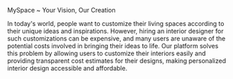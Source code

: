 MySpace ~ Your Vision, Our Creation

In today's world, people want to customize their living spaces according to their unique ideas and inspirations. However, hiring an interior designer for such customizations can be expensive, and many users are unaware of the potential costs involved in bringing their ideas to life. Our platform solves this problem by allowing users to customize their interiors easily and providing transparent cost estimates for their designs, making personalized interior design accessible and affordable.

